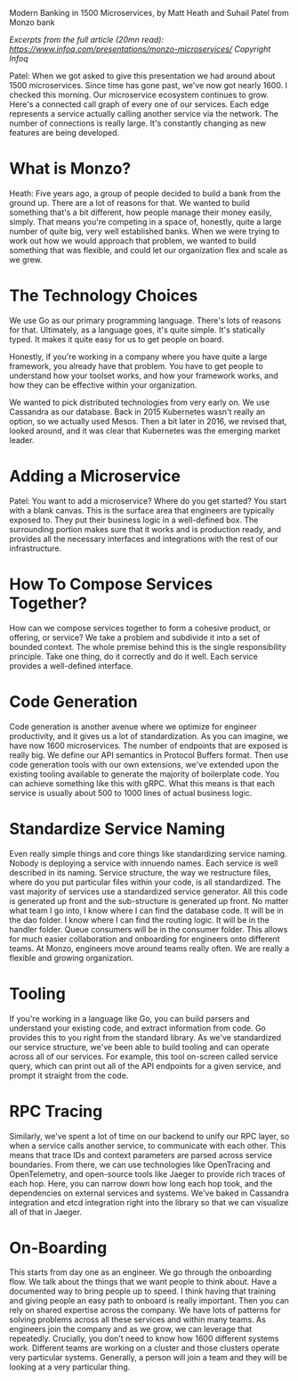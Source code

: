 Modern Banking in 1500 Microservices, by Matt Heath and Suhail Patel from Monzo bank

*Excerpts from the full article (20mn read): https://www.infoq.com/presentations/monzo-microservices/ Copyright Infoq*

Patel: When we got asked to give this presentation we had around about 1500 microservices. Since time has gone past, we've now got nearly 1600. I checked this morning. Our microservice ecosystem continues to grow. Here's a connected call graph of every one of our services. Each edge represents a service actually calling another service via the network. The number of connections is really large. It's constantly changing as new features are being developed.

# What is Monzo?

Heath: Five years ago, a group of people decided to build a bank from the ground up. There are a lot of reasons for that. We wanted to build something that's a bit different, how people manage their money easily, simply. That means you're competing in a space of, honestly, quite a large number of quite big, very well established banks. When we were trying to work out how we would approach that problem, we wanted to build something that was flexible, and could let our organization flex and scale as we grew.

# The Technology Choices

We use Go as our primary programming language. There's lots of reasons for that. Ultimately, as a language goes, it's quite simple. It's statically typed. It makes it quite easy for us to get people on board. 

Honestly, if you're working in a company where you have quite a large framework, you already have that problem. You have to get people to understand how your toolset works, and how your framework works, and how they can be effective within your organization.

We wanted to pick distributed technologies from very early on. We use Cassandra as our database. Back in 2015 Kubernetes wasn't really an option, so we actually used Mesos. Then a bit later in 2016, we revised that, looked around, and it was clear that Kubernetes was the emerging market leader. 

# Adding a Microservice

Patel: You want to add a microservice? Where do you get started? You start with a blank canvas. This is the surface area that engineers are typically exposed to. They put their business logic in a well-defined box. The surrounding portion makes sure that it works and is production ready, and provides all the necessary interfaces and integrations with the rest of our infrastructure. 

# How To Compose Services Together?

How can we compose services together to form a cohesive product, or offering, or service? We take a problem and subdivide it into a set of bounded context. The whole premise behind this is the single responsibility principle. Take one thing, do it correctly and do it well. Each service provides a well-defined interface.

# Code Generation

Code generation is another avenue where we optimize for engineer productivity, and it gives us a lot of standardization. As you can imagine, we have now 1600 microservices. The number of endpoints that are exposed is really big. We define our API semantics in Protocol Buffers format. Then use code generation tools with our own extensions, we've extended upon the existing tooling available to generate the majority of boilerplate code. You can achieve something like this with gRPC. What this means is that each service is usually about 500 to 1000 lines of actual business logic.

# Standardize Service Naming

Even really simple things and core things like standardizing service naming. Nobody is deploying a service with innuendo names. Each service is well described in its naming. Service structure, the way we restructure files, where do you put particular files within your code, is all standardized. The vast majority of services use a standardized service generator. All this code is generated up front and the sub-structure is generated up front. No matter what team I go into, I know where I can find the database code. It will be in the dao folder. I know where I can find the routing logic. It will be in the handler folder. Queue consumers will be in the consumer folder. This allows for much easier collaboration and onboarding for engineers onto different teams. At Monzo, engineers move around teams really often. We are really a flexible and growing organization. 

# Tooling

If you're working in a language like Go, you can build parsers and understand your existing code, and extract information from code. Go provides this to you right from the standard library. As we've standardized our service structure, we've been able to build tooling and can operate across all of our services. For example, this tool on-screen called service query, which can print out all of the API endpoints for a given service, and prompt it straight from the code. 

# RPC Tracing

Similarly, we've spent a lot of time on our backend to unify our RPC layer, so when a service calls another service, to communicate with each other. This means that trace IDs and context parameters are parsed across service boundaries. From there, we can use technologies like OpenTracing and OpenTelemetry, and open-source tools like Jaeger to provide rich traces of each hop. Here, you can narrow down how long each hop took, and the dependencies on external services and systems. We've baked in Cassandra integration and etcd integration right into the library so that we can visualize all of that in Jaeger.

# On-Boarding

This starts from day one as an engineer. We go through the onboarding flow. We talk about the things that we want people to think about. Have a documented way to bring people up to speed. I think having that training and giving people an easy path to onboard is really important. Then you can rely on shared expertise across the company. We have lots of patterns for solving problems across all these services and within many teams. As engineers join the company and as we grow, we can leverage that repeatedly. Crucially, you don't need to know how 1600 different systems work. Different teams are working on a cluster and those clusters operate very particular systems. Generally, a person will join a team and they will be looking at a very particular thing.
